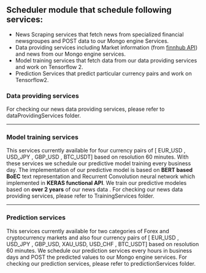 ## Scheduler module that schedule following services:

- News Scraping services that fetch news from specialized financial newsgroupes and POST data to our Mongo engine Services.
- Data providing services including Market information (from [finnhub API](https://finnhub.io/)) and news from our Mongo engine services. 
- Model training services that fetch data from our data providing services and work on Tensorflow 2. 
- Prediction Services that predict particular currency pairs and work on Tensorflow2.

### Data providing services
For checking our news data providing services, please refer to dataProvidingServices folder.

<hr/>

### Model training services
This services currently available for four currency pairs of [ EUR_USD , USD_JPY , GBP_USD , BTC_USDT] based on resolution 60 minutes.
With these services we schedule our predictive model training every business day. The implementation of our predictive model is based on **BERT based BoEC** text representation and Recurrent Convolution neural network which implemented in **KERAS functional API**.
We train our predictive modeles based on **over 2 years** of our news data .
For checking our news data providing services, please refer to TrainingServices folder.

<hr/>

### Prediction services
This services currently available for two categories of Forex and cryptocurrency markets and also four currency pairs of [ EUR_USD , USD_JPY , GBP_USD, XAU_USD, USD_CHF  , BTC_USDT] based on resolution 60 minutes.
We schedule our prediction services every hours in business days and POST the predicted values to our Mongo engine services.
For checking our prediction services, please refer to predictionServices folder.
